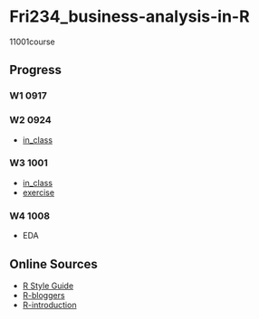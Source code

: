 # Fri234_business-analysis-in-R
 11001course

## Progress

### W1 0917
### W2 0924
  * [in_class](https://chang-web.github.io/Fri234_business-analysis-in-R/0924/0924-basic-R-operation.html)
### W3 1001
  * [in_class](https://chang-web.github.io/Fri234_business-analysis-in-R/1001/1001-R_tidyverse.html)
  * [exercise](https://chang-web.github.io/Fri234_business-analysis-in-R/1001/in_class_exercise.html)
### W4 1008
  * EDA



## Online Sources
  * [R Style Guide](https://jef.works/R-style-guide/)
  * [R-bloggers](https://www.r-bloggers.com/2015/12/how-to-learn-r-2/)
  * [R-introduction](https://rmarkdown.rstudio.com/lesson-1.html)
